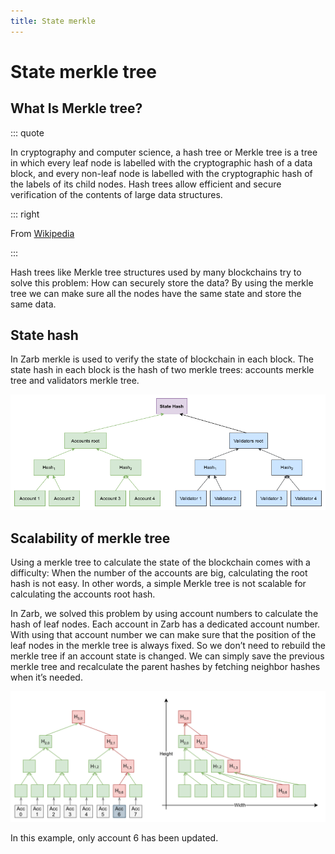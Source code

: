 ```yaml
---
title: State merkle
---
```


# State merkle tree

## What Is Merkle tree?

::: quote

In cryptography and computer science, a hash tree or Merkle tree is a tree in which every leaf node
is labelled with the cryptographic hash of a data block, and every non-leaf node is labelled with
the cryptographic hash of the labels of its child nodes. Hash trees allow efficient and secure
verification of the contents of large data structures.

::: right

From [Wikipedia](https://en.wikipedia.org/wiki/Merkle_tree)

:::

Hash trees like Merkle tree structures used by many blockchains try to solve this problem: How can
securely store the data? By using the merkle tree we can make sure all the nodes have the same state
and store the same data.

## State hash

In Zarb merkle is used to verify the state of blockchain in each block. The state hash in each block
is the hash of two merkle trees: accounts merkle tree and validators merkle tree.

![State hash](../assets/images/zarb_state_root.png)

## Scalability of merkle tree

Using a merkle tree to calculate the state of the blockchain comes with a difficulty: When the
number of the accounts are big, calculating the root hash is not easy. In other words, a simple
Merkle tree is not scalable for calculating the accounts root hash.

In Zarb, we solved this problem by using account numbers to calculate the hash of leaf nodes. Each
account in Zarb has a dedicated account number. With using that account number we can make sure that
the position of the leaf nodes in the merkle tree is always fixed. So we don’t need to rebuild the
merkle tree if an account state is changed. We can simply save the previous merkle tree and
recalculate the parent hashes by fetching neighbor hashes when it’s needed.

![Account tree](../assets/images/zarb_state_root_account_tree.png)

In this example, only account 6 has been updated.

